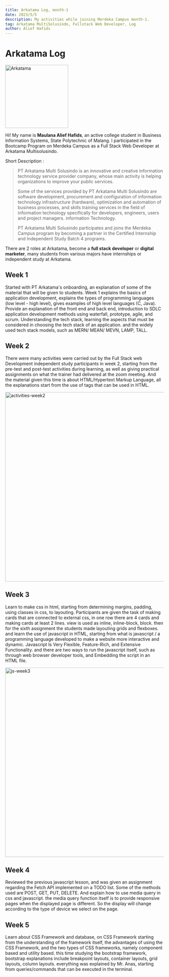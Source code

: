 ```yaml
---
title: Arkatama Log, month-1
date: 2023/5/5
description: My activities while joining Merdeka Campus month-1.
tag: Arkatama MultiSolusindo, Fullstack Web Developer, Log
author: Alief Hafids
---
```


# Arkatama Log

<img src="/images/arkatama-log-1/arkatama-logo.png" data-align="center" alt="Arkatama" width="200px"/>

Hi! My name is **Maulana Alief Hafids**, an active college student in Business Information Systems, State Polytechnic of
Malang. I participated in the Bootcamp Program on Merdeka Campus as a Full Stack Web Developer at Arkatama
Multisolusindo.

Short Description :
>PT Arkatama Multi Solusindo is an innovative and creative information technology service provider company, whose main activity is helping organizations to improve your public services.
>
>Some of the services provided by PT Arkatama Multi Solusindo are software development, procurement and configuration of information technology infrastructure (hardware), optimization and automation of business processes, and skills training services in the field of information technology specifically for developers, engineers, users and project managers. information Technology.
>
>PT Arkatama Multi Solusindo participates and joins the Merdeka Campus program by becoming a partner in the Certified Internship and Independent Study Batch 4 programs.

There are 2 roles at Arkatama, become a **full stack developer** or **digital marketer**, many students from various majors have internships or independent study at Arkatama.

## Week 1
Started with PT Arkatama's onboarding, an explanation of some of the material that will be given to students. Week 1 explains the basics of application development, explains the types of programming languages (low level - high level), gives examples of high level languages (C, Java). Provide an explanation of the front end and back end, introduction to SDLC application development methods using waterfall, prototype, agile, and scrum. Understanding the tech stack, learning the aspects that must be considered in choosing the tech stack of an application. and the widely used tech stack models, such as MERN/ MEAN/ MEVN, LAMP, TALL.

## Week 2
There were many activities were carried out by the Full Stack web Development independent study participants in week 2, starting from the pre-test and post-test activities during learning, as well as giving practical assignments on what the trainer had delivered at the zoom meeting. And the material given this time is about HTML/Hypertext Markup Language, all the explanations start from the use of tags that can be used in HTML.

<img src="/images/arkatama-log-1/week-2-activities.png" data-align="center" alt="activities-week2" width="600px"/>

## Week 3
Learn to make css in html, starting from determining margins, padding, using classes in css, to layouting. Participants are given the task of making cards that are connected to external css, in one row there are 4 cards and making cards at least 2 lines. view is used as inline, inline-block, block. then for the sixth assignment the students made layouting grids and flexboxes. and learn the use of javascript in HTML, starting from what is javascript / a programming language developed to make a website more interactive and dynamic. Javascript Is Very Flexible, Feature-Rich, and Extensive Functionality. and there are two ways to run the javascript itself, such as through web browser developer tools, and Embedding the script in an HTML file.

<img src="/images/arkatama-log-1/js-image.png" data-align="center" alt="js-week3" width="600px"/>

## Week 4 
Reviewed the previous javascript lesson, and was given an assignment regarding the Fetch API implemented on a TODO list. Some of the methods used are POST, GET, PUT, DELETE. And explain how to use media query in css and javascript. the media query function itself is to provide responsive pages when the displayed page is different. So the display will change according to the type of device we select on the page.

## Week 5
Learn about CSS Framework and database, on CSS Framework starting from the understanding of the framework itself, the advantages of using the CSS Framework, and the two types of CSS frameworks, namely component based and utility based. this time studying the bootstrap framework, bootstrap explanations include breakpoint layouts, container layouts, grid layouts, column layouts. everything was explained by Mr. Anas, starting from queries/commands that can be executed in the terminal.

